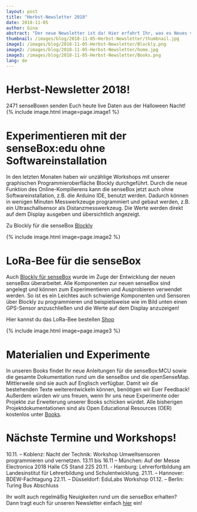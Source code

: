 ```yaml
---
layout: post
title: "Herbst-Newsletter 2018"
date: 2018-11-05
author: Gina
abstract: "Der neue Newsletter ist da! Hier erfahrt Ihr, was es Neues von der senseBox gibt."
thumbnail: /images/blog/2018-11-05-Herbst-Newsletter/thumbnail.jpg
image1: /images/blog/2018-11-05-Herbst-Newsletter/Blockly.png
image2: /images/blog/2018-11-05-Herbst-Newsletter/home.jpg
image3: /images/blog/2018-11-05-Herbst-Newsletter/Books.png
lang: de
---
```

Herbst-Newsletter 2018!
============
2471 senseBoxen senden Euch heute live Daten aus der Halloween Nacht!
{% include image.html image=page.image1 %}

Experimentieren mit der senseBox:edu ohne Softwareinstallation
============
In den letzten Monaten haben wir unzählige Workshops mit unserer graphischen Programmieroberfläche Blockly durchgeführt. Durch die neue Funktion des Online-Kompilierens kann die senseBox jetzt auch ohne Softwareinstallation, z.B. die Arduino IDE, benutzt werden. Dadurch können in wenigen Minuten Messwerkzeuge programmiert und gebaut werden, z.B. ein Ultraschallsensor als Distanzmesswerkzeug. Die Werte werden direkt auf dem Display ausgeben und übersichtlich angezeigt.

Zu Blockly für die senseBox [Blockly](https://blockly.sensebox.de/ardublockly/?lang=de&board=sensebox-mcu)

{% include image.html image=page.image2 %}

LoRa-Bee für die senseBox
============
Auch [Blockly für senseBox](https://blockly.sensebox.de/ardublockly/?lang=de&board=sensebox-mcu) wurde im Zuge der Entwicklung der neuen senseBox überarbeitet. Alle Komponenten zur neuen senseBox sind angelegt und können zum Experimentieren und Ausprobieren verwendet werden. So ist es ein Leichtes auch schwierige Komponenten und Sensoren über Blockly zu programmieren und beispielsweise wie im Bild unten einen GPS-Sensor anzuschließen und die Werte auf dem Display anzuzeigen!

Hier kannst du das LoRa-Bee bestellen [Shop](https://sensebox.kaufen/product/lora-bee)

{% include image.html image=page.image3 %}

Materialien und Experimente
============
In unseren Books findet Ihr neue Anleitungen für die senseBox:MCU sowie die gesamte Dokumentation rund um die senseBox und die openSenseMap. Mittlerweile sind sie auch auf Englisch verfügbar. Damit wir die bestehenden Texte weiterentwickeln können, benötigen wir Euer Feedback! Außerdem würden wir uns freuen, wenn Ihr uns neue Experimente oder Projekte zur Erweiterung unserer Books schicken würdet. Alle bisherigen Projektdokumentationen sind als Open Educational Resources (OER) kostenlos unter [Books](https://sensebox.de/de/books).

Nächste Termine und Workshops!
============
10.11. – Koblenz: Nacht der Technik: Workshop Umweltsensoren programmieren und vernetzen.
13.11 bis 16.11 – München: Auf der Messe Electronica 2018 Halle C5 Stand 225 
20.11. - Hamburg: Lehrerfortbildung am Landesinstitut für Lehrerbildung und Schulentwicklung.
21.11. – Hannover: BDEW-Fachtagung 
22.11. – Düsseldorf: EduLabs Workshop
01.12. – Berlin: Turing Bus Abschluss

Ihr wollt auch regelmäßig Neuigkeiten rund um die senseBox erhalten? Dann tragt euch für unseren Newsletter einfach [hier](https://sensebox.de/#newsletter) ein!

